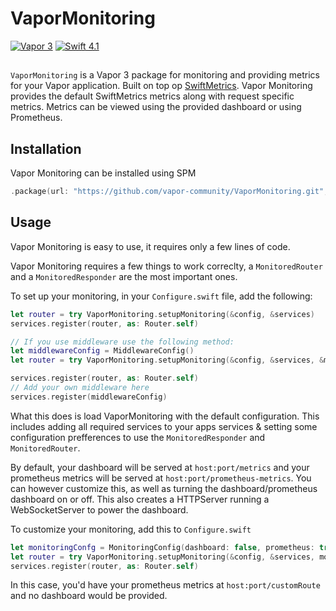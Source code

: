 # VaporMonitoring
[![Vapor 3](https://img.shields.io/badge/vapor-3.0-blue.svg?style=flat)](https://vapor.codes)
[![Swift 4.1](https://img.shields.io/badge/swift-4.2-orange.svg?style=flat)](http://swift.org)

##

`VaporMonitoring` is a Vapor 3 package for monitoring and providing metrics for your Vapor application. Built on top op [SwiftMetrics](https://github.com/RuntimeTools/SwiftMetrics). Vapor Monitoring provides the default SwiftMetrics metrics along with request specific metrics. Metrics can be viewed using the provided dashboard or using Prometheus. 

## Installation
Vapor Monitoring can be installed using SPM
```swift
.package(url: "https://github.com/vapor-community/VaporMonitoring.git", from: "0.1.0")
```

## Usage
Vapor Monitoring is easy to use, it requires only a few lines of code.

Vapor Monitoring requires a few things to work correclty, a `MonitoredRouter` and a `MonitoredResponder` are the most important ones.

To set up your monitoring, in your `Configure.swift` file, add the following: 
```swift
let router = try VaporMonitoring.setupMonitoring(&config, &services)
services.register(router, as: Router.self)

// If you use middleware use the following method:
let middlewareConfig = MiddlewareConfig()
let router = try VaporMonitoring.setupMonitoring(&config, &services, &middlewareConfig)

services.register(router, as: Router.self)
// Add your own middleware here
services.register(middlewareConfig)
```

What this does is load VaporMonitoring with the default configuration. This includes adding all required services to your apps services & setting some configuration prefferences to use the `MonitoredResponder` and `MonitoredRouter`.

By default, your dashboard will be served at `host:port/metrics` and your prometheus metrics will be served at `host:port/prometheus-metrics`. You can however customize this, as well as turning the dashboard/prometheus dashboard on or off. This also creates a HTTPServer running a WebSocketServer to power the dashboard.

To customize your monitoring, add this to `Configure.swift`
```swift
let monitoringConfg = MonitoringConfig(dashboard: false, prometheus: true, dashboardRoute: "", prometheusRoute: "customRoute")
let router = try VaporMonitoring.setupMonitoring(&config, &services, monitoringConfg)
services.register(router, as: Router.self)
```
In this case, you'd have your prometheus metrics at `host:port/customRoute` and no dashboard would be provided.
